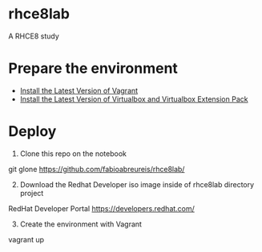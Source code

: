 # rhce8lab
A RHCE8 study 

# Prepare the environment 

- [Install the Latest Version of Vagrant](https://www.vagrantup.com/downloads.html)
- [Install the Latest Version of Virtualbox and Virtualbox Extension Pack](https://www.virtualbox.org/wiki/Downloads) 

# Deploy 

1) Clone this repo on the notebook 

git glone https://github.com/fabioabreureis/rhce8lab/


2) Download the Redhat Developer iso image inside of rhce8lab directory project

RedHat Developer Portal <https://developers.redhat.com/>

3) Create the environment with Vagrant 

vagrant up 
